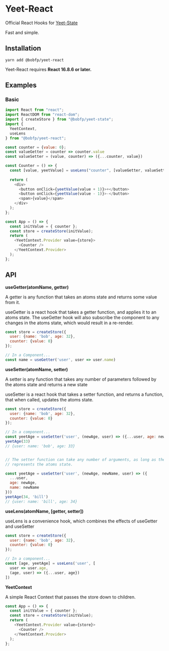 # Yeet-React

Official React Hooks for [Yeet-State](https://github.com/bobfp/yeet-state)

Fast and simple.

## Installation

`yarn add @bobfp/yeet-react`

Yeet-React requires **React 16.8.6 or later.**

## Examples

### Basic

```js
import React from "react";
import ReactDOM from "react-dom";
import { createStore } from "@bobfp/yeet-state";
import {
  YeetContext,
  useLens
} from "@bobfp/yeet-react";

const counter = {value: 0};
const valueGetter = counter => counter.value
const valueSetter = (value, counter) => ({...counter, value})

const Counter = () => {
  const [value, yeetValue] = useLens("counter", [valueGetter, valueSetter]);
  
  return (
    <div>
      <button onClick={yeetValue(value + 1)}>+</button>
      <button onClick={yeetValue(value - 1)}>-</button>
      <span>{value}</span>
    </div>
  );
};

const App = () => {
  const initValue = { counter };
  const store = createStore(initValue);
  return (
    <YeetContext.Provider value={store}>
      <Counter />
    </YeetContext.Provider>
  );
};
```



## API

**useGetter(atomName, getter)**

A getter is any function that takes an atoms state and returns some value from it.

useGetter is a react hook that takes a getter function, and applies it to an atoms state. The useGetter hook will also subscribe the component to any changes in the atoms state, which would result in a re-render.

```js
const store = createStore({
  user: {name: 'bob', age: 32},
  counter: {value: 0}
});

// In a Component...
const name = useGetter('user', user => user.name)
```



**useSetter(atomName, setter)**

A setter is any function that takes any number of parameters followed by the atoms state and returns a new state

useSetter is a react hook that takes a setter function, and returns a function, that when called, updates the atoms state.

```js
const store = createStore({
  user: {name: 'bob', age: 32},
  counter: {value: 0}
});

// In a component...
const yeetAge = useSetter('user', (newAge, user) => ({...user, age: newAge}))
yeetAge(33)
// {user: name: 'bob', age: 33}


// The setter function can take any number of arguments, as long as the last argument 
// represents the atoms state. 

const yeetAge = useSetter('user', (newAge, newName, user) => ({
  ...user, 
  age: newAge, 
  name: newName
}))
yeetAge(34, 'bill')
// {user: name: 'bill', age: 34}
```



**useLens(atomName, [getter, setter])**

useLens is a convenience hook, which combines the effects of useGetter and useSetter



```js
const store = createStore({
  user: {name: 'bob', age: 32},
  counter: {value: 0}
});

// In a component...
const [age, yeetAge] = useLens('user', [
  user => user.age,
  (age, user) => ({...user, age})
])
```



**YeetContext**

A simple React Context that passes the store down to children.

```js
const App = () => {
  const initValue = { counter };
  const store = createStore(initValue);
  return (
    <YeetContext.Provider value={store}>
      <Counter />
    </YeetContext.Provider>
  );
};
```

